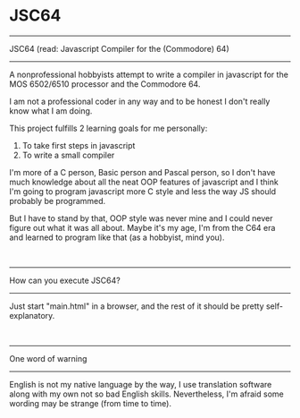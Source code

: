 # JSC64

********************************************************
JSC64 (read: Javascript Compiler for the (Commodore) 64)
********************************************************

A nonprofessional hobbyists attempt to write a compiler in javascript for the MOS 6502/6510 processor and the Commodore 64.

I am not a professional coder in any way and to be honest I don't really know what I am doing.

This project fulfills 2 learning goals for me personally:
  1) To take first steps in javascript
  2) To write a small compiler

I'm more of a C person, Basic person and Pascal person, so I don't have much knowledge about all the neat OOP features of javascript and I think I'm going to program javascript more C style and less the way JS should probably be programmed. 

But I have to stand by that, OOP style was never mine and I could never figure out what it was all about. Maybe it's my age, I'm from the C64 era and learned to program like that (as a hobbyist, mind you).   
  
 <br />
  
**************************
How can you execute JSC64?
**************************

Just start "main.html" in a browser, and the rest of it should be pretty self-explanatory.
 
 <br />
 
*******************
One word of warning
*******************
English is not my native language by the way, I use translation software along with my own not so bad English skills. Nevertheless, I'm afraid some wording may be strange (from time to time).

